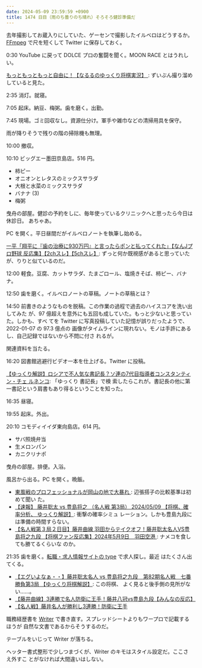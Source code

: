 ```yaml
---
date: 2024-05-09 23:59:59 +0900
title: 1474 日目（雨のち曇りのち晴れ）そろそろ健診準備だ
---
```


去年撮影してお蔵入りにしていた、ゲーセンで撮影したイルベロはどうするか。
[FFmpeg] で尺を短くして Twitter に保存しておく。

0:30 YouTube に戻って DOLCE プロの奮闘を聞く。MOON RACE とはうれしい。

[もっともっともっと自由に！【なるるのゆっくり将棋実況】
](https://www.youtube.com/watch?v=0w2QDlSdRJc): ずいぶん撮り溜めしていると見た。

2:35 消灯。就寝。

7:05 起床。納豆、梅粥。歯を磨く。出勤。

7:45 現場。ゴミ回収なし。資源仕分け。軍手や雑巾などの清掃用具を保守。

雨が降りそうで残りの階の掃除機も無理。

10:00 撤収。

10:10 ビッグエー墨田京島店。516 円。

* 柿ピー
* オニオンとレタスのミックスサラダ
* 大根と水菜のミックスサラダ
* バナナ (3)
* 梅粥

曳舟の部屋。健診の予約をしに、毎年使っているクリニックへと思ったら今日は休診日。
あちゃあ。

PC を開く。平日昼間だがイルベロノートを執筆し始める。

[一平「翔平に『歯の治療に930万円』と言ったらポンと払ってくれた」【なんJプロ野球
反応集】【2chスレ】【5chスレ】](https://www.youtube.com/watch?v=2mA-16b3GPg):
ずっと何か既視感があると思っていたが、りりと似ているのだ。

12:00 軽食。豆腐、カットサラダ、たまごロール、塩焼きそば、柿ピー、バナナ。

12:50 歯を磨く。イルベロノートの草稿。ノートの草稿とは？

14:50 前書きのようなものを脱稿。この作業の過程で過去のハイスコアを洗い出してみた
が、97 億超えを意外にも五回も成していた。もっと少ないと思っていた。しかも、すべ
てを Twitter に写真投稿していた記憶が誤りだったようで、2022-01-07 の 97.3 億点の
画像がタイムラインに現れない。モノは手許にあるし、自己記録ではないから不問に付さ
れるが。

関連資料を当たる。

16:20 図書館逃避行ビデオ一本を仕上げる。Twitter に投稿。
<blockquote class="twitter-tweet"
  data-conversation="none"
  data-media-max-width="480" data-theme="dark" data-align="center">
<a href="https://twitter.com/showa_yojyo/status/1788498141316030772"></a>
</blockquote>

[【ゆっくり解説】ロシアで不人気な書記長？ソ連の7代目指導者コンスタンティン・チェ
ルネンコ](https://www.youtube.com/watch?v=MqLdnmJus2k): 「ゆっくり 書記長」で検
索したらこれが。書記長の他に第一書記という肩書もあり得るということを知った。

16:35 昼寝。

19:55 起床。外出。

20:10 コモディイイダ東向島店。614 円。

* サバ照焼弁当
* 生メロンパン
* カニクリナポ

曳舟の部屋。排便。入浴。

風呂から出る。PC を開く。晩飯。

* [東風戦のプロフェッショナルが岡山の地で大暴れ
  ](https://www.youtube.com/watch?v=daryZuMhUkw): 辺張搭子の比較基準は初めて聞い
  た。
* [【速報】 藤井聡太 vs 豊島将之 （名人戦 第3局） 2024/05/09 【将棋、確率分析、
  ゆっくり解説】](https://www.youtube.com/watch?v=2hRmbXktNc4): 衝撃の確率シミュ
  レーション。しかも豊島九段には準備の時間すらない。
* [【名人戦第３局２日目】藤井曲線 羽田からテイクオフ！藤井聡太名人VS豊島将之九段
  【将棋ファン反応集】2024年5月9日　羽田空港
  ](https://www.youtube.com/watch?v=Rm09W__Oc2I): ナメコを食しても勝てるくらいな
  のか。

21:35 歯を磨く。[転職・求人情報サイトの type](https://type.jp/) で求人探し。最近
はたくさん出てくる。

* [【エグいよなぁ・・】藤井聡太名人 vs 豊島将之九段　第82期名人戦　七番勝負第3局
  【ゆっくり将棋解説】](https://www.youtube.com/watch?v=BwoKSPr52wI): この将棋、
  よく見ると後手側の見所がない……。
* [【藤井曲線】3連勝で名人防衛に王手！藤井八冠vs豊島九段【みんなの反応】
  ](https://www.youtube.com/watch?v=04OIJHRp4H8)
* [【名人戦】藤井名人が勝利し3連勝！防衛に王手
  ](https://www.youtube.com/watch?v=6HBCa6xIxIs)

職務経歴書を [Writer] で書き直す。スプレッドシートよりもワープロで記載するほうが
自然な文書であるからそうするのだ。

テーブルをいじって Writer が落ちる。

ヘッター書式整形で少しつまづくが、Writer のキモはスタイル設定だ。ここさえ外すこ
とがなければ大間違いはしない。

[FFmpeg]: <https://ffmpeg.org/ffmpeg.html>
[Writer]: https://documentation.libreoffice.org/en/english-documentation/writer/
